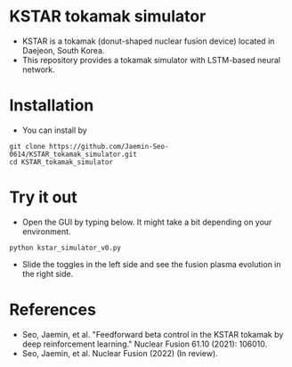 # KSTAR tokamak simulator
- KSTAR is a tokamak (donut-shaped nuclear fusion device) located in Daejeon, South Korea.
- This repository provides a tokamak simulator with LSTM-based neural network.

# Installation
- You can install by
```
git clone https://github.com/Jaemin-Seo-0614/KSTAR_tokamak_simulator.git
cd KSTAR_tokamak_simulator
```

# Try it out
- Open the GUI by typing below. It might take a bit depending on your environment.
```
python kstar_simulator_v0.py
```
- Slide the toggles in the left side and see the fusion plasma evolution in the right side.

# References
- Seo, Jaemin, et al. "Feedforward beta control in the KSTAR tokamak by deep reinforcement learning." Nuclear Fusion 61.10 (2021): 106010.
- Seo, Jaemin, et al. Nuclear Fusion (2022) (In review).
